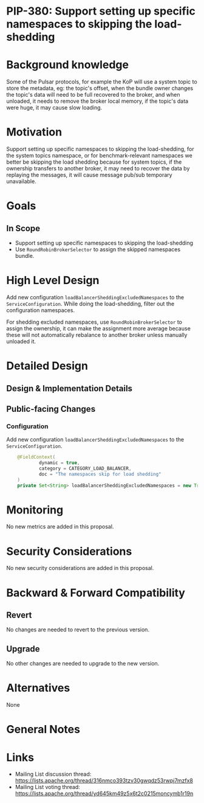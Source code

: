 # PIP-380: Support setting up specific namespaces to skipping the load-shedding

# Background knowledge

Some of the Pulsar protocols, for example the KoP will use a system topic to store the metadata, eg: the topic's offset,
when the bundle owner changes the topic's data will need to be full recovered to the broker, and when unloaded,
it needs to remove the broker local memory, if the topic's data were huge, it may cause slow loading.

# Motivation

Support setting up specific namespaces to skipping the load-shedding, for the system topics namespace,
or for benchmark-relevant namespaces we better be skipping the load shedding because for system topics,
if the ownership transfers to another broker, it may need to recover the data by replaying the messages,
it will cause message pub/sub temporary unavailable.

# Goals

## In Scope

- Support setting up specific namespaces to skipping the load-shedding
- Use `RoundRobinBrokerSelector` to assign the skipped namespaces bundle.

# High Level Design

Add new configuration `loadBalancerSheddingExcludedNamespaces` to the `ServiceConfiguration`.
While doing the load-shedding, filter out the configuration namespaces.

For shedding excluded namespaces, use `RoundRobinBrokerSelector` to assign the ownership, it can make the assignment
more average because these will not automatically rebalance to another broker unless manually unloaded it.

# Detailed Design

## Design & Implementation Details

## Public-facing Changes

### Configuration

Add new configuration `loadBalancerSheddingExcludedNamespaces` to the `ServiceConfiguration`.

```java
    @FieldContext(
            dynamic = true,
            category = CATEGORY_LOAD_BALANCER,
            doc = "The namespaces skip for load shedding"
    )
    private Set<String> loadBalancerSheddingExcludedNamespaces = new TreeSet<>();
```

# Monitoring

No new metrics are added in this proposal.

# Security Considerations

No new security considerations are added in this proposal.

# Backward & Forward Compatibility

## Revert

No changes are needed to revert to the previous version.

## Upgrade

No other changes are needed to upgrade to the new version.

# Alternatives

None

# General Notes

# Links

<!--
Updated afterwards
-->
* Mailing List discussion thread: https://lists.apache.org/thread/316nmco393tzv30gwqdz53rwpj7mzfx8
* Mailing List voting thread: https://lists.apache.org/thread/yd645km49z5x6t2c0215moncymb1r19n

